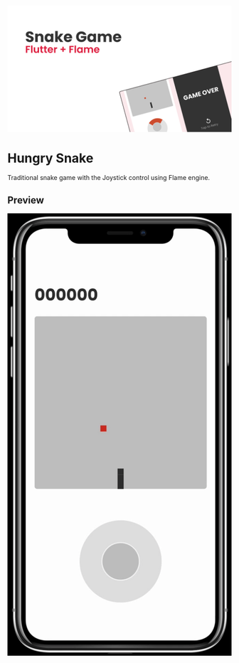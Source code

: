 ![COVER IMAGE](https://github.com/DevarshRanpara/snake_game/blob/main/preview/cover.png?raw=true)

# Hungry Snake

Traditional snake game with the Joystick control using Flame engine.

## Preview

![PREVIEW VIDEO](https://github.com/DevarshRanpara/snake_game/blob/main/preview/preview.gif?raw=true)